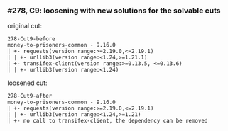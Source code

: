 ### #278, C9: loosening with new solutions for the solvable cuts
original cut:

```
278-Cut9-before
money-to-prisoners-common - 9.16.0
| +- requests(version range:>=2.19.0,<=2.19.1)
| | +- urllib3(version range:<1.24,>=1.21.1)
| +- transifex-client(version range:>=0.13.5, <=0.13.6)
| | +- urllib3(version range:<1.24)
```




loosened cut:
```
278-Cut9-after
money-to-prisoners-common - 9.16.0
| +- requests(version range:>=2.19.0,<=2.19.1)
| | +- urllib3(version range:<1.24,>=1.21) 
| +- no call to transifex-client, the dependency can be removed
```


